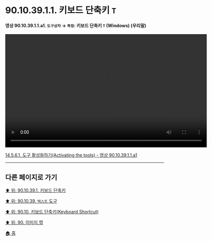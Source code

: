 # 90.10.39.1.1. 키보드 단축키 `T`

<a id="90-10-39-01-01-a1"></a>

#### 영상 90.10.39.1.1.a1. `도구상자` → `측정`: 키보드 단축키 `T` (Windows) (우리말)
<video controls="controls" width="640" height="360" src="https://github.com/wonder13662/gimp/assets/15767104/0be0ecb2-c48f-4fbf-a983-db4adcddab88"></video>

[14.5.6.1. 도구 활성화하기(Activating the tools) - 영상 90.10.39.1.1.a1](./14-05-06-01-activating_the_tool.md#90-10-39-01-01-a1)

***

## 다른 페이지로 가기

[⬆️ 위: 90.10.39.1. 키보드 단축키](./90-10-39-01-00-keyboard_shortcut.md)

[⬆️ 위: 90.10.39. `텍스트` 도구](./90-10-39-00-text.md)

[⬆️ 위: 90.10. 키보드 단축키(Keyboard Shortcut)](./90-10-00-keyboard_shortcut.md)

[⬆️ 위: 90. 이미지 맵](./90-00-image-map.md)

[🏠 홈](./00-home.md)